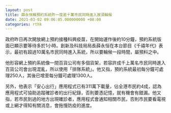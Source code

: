 ```yaml
---
layout: post
title: 薛永恒稱預約系統昨一度逾十萬市民同時進入故須輪候
date: 2021-03-02 09:06:05.000000000 +08:00
categories: rthk
---
```


政府昨日再次開放網上預約接種科興疫苗，在開始運作後約10分鐘，預約系統版面已顯示要等待多於1小時。創新及科技局局長薛永恒在本台節目《千禧年代》表示，最初有超過10萬名市民同時進入系統，所以要輪候一段時間，屬預料之中。

他形容網上預約系統像一間百貨公司有多個貨架，若容許成千上萬名市民同時進入百貨公司會出現混亂，所以使用「排隊系統」。他又指，預約系統最初每分鐘可處理250人，其後已增至每分鐘可處理1300人。

另外，他表示「安心出行」應用程式已有311萬下載量，佔全港市民約4成，認為應用程式可協助追蹤確診者的出行紀錄，否則要憑記憶，就有機會有錯漏。他又指，若市民到過的地方出現確診者，應用程式會通知相關市民，否則市民要看電視或上網才得知有關消息，會拖慢防疫的進度。
